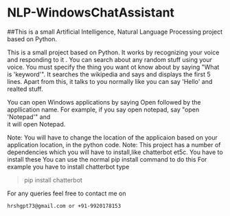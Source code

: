 # NLP-WindowsChatAssistant
##This is a small Artificial Intelligence, Natural Language Processing project based on Python.

This is a small project based on Python. It works by recognizing your voice and responding to it . You can search about any random stuff using 
your voice. You must specify the thing you want ot know about by saying "What is 'keyword'". It searches the wikipedia and says and displays the 
first 5 lines. Apart from this, it talks to you normally like you can say 'Hello' and realted stuff.

You can open Windows applications by saying Open followed by the appllication name. For example, if you say open notepad, say "open 'Notepad'" and  
it will open Notepad. 

Note: You will have to change the location of the applicaion based on your application location, in the python code.
Note: This project has a number of dependencies which you will have to install,like chatterbot et5c. You have to install these
You can use the normal pip install command to do this
For example you have to install chatterbot type 
> pip install chatterbot

For any queries feel free to contact me on
```
hrshgpt73@gmail.com or +91-9920178153
```




